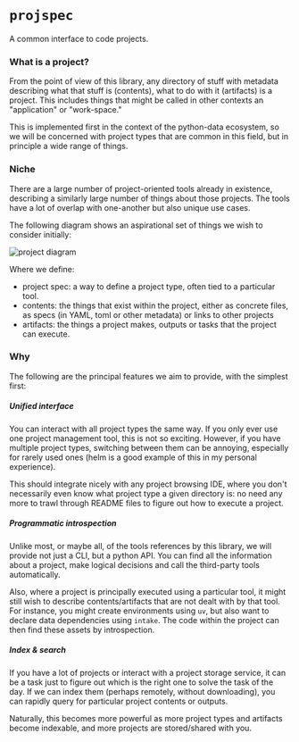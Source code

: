 # ``projspec``

A common interface to code projects.

### What is a project?

From the point of view of this library, any directory of stuff with metadata
describing what that stuff is (contents), what to do with it (artifacts) is 
a project. This includes things that might be called in other contexts 
an "application" or "work-space."

This is implemented first in the context of the python-data ecosystem, so we
will be concerned with project types that are common in this field, but in
principle a wide range of things.

### Niche

There are a large number of project-oriented tools already in existence, 
describing a similarly large number of things about those projects. The
tools have a lot of overlap with one-another but also unique use cases.

The following diagram shows an aspirational set of things we wish to
consider initially:

![project diagram](https://raw.githubusercontent.com/martindurant/projspec/refs/heads/main/projspec.jpg)

Where we define:
- project spec: a way to define a project type, often tied to a particular tool.
- contents: the things that exist within the project, either as concrete files,
 as specs (in YAML, toml or other metadata) or links to other projects
- artifacts: the things a project makes, outputs or tasks that the project
 can execute.

### Why

The following are the principal features we aim to provide, with the simplest
first:

##### Unified interface

You can interact with all project types the same way. If you only ever use one
project management tool, this is not so exciting. However, if you have multiple
project types, switching between them can be annoying, especially for rarely used
ones (helm is a good example of this in my personal experience).

This should integrate nicely with any project browsing IDE, where you don't
necessarily even know what project type a given directory is: no need any
more to trawl through README files to figure out how to execute a project.

##### Programmatic introspection

Unlike most, or maybe all, of the tools references by this library, we will
provide not just a CLI, but a python API. You can find all the information
about a project, make logical decisions and call the third-party tools 
automatically. 

Also, where a project is principally executed using a particular tool, it
might still wish to describe contents/artifacts that are not dealt with by
that tool. For instance, you might create environments using ``uv``, but
also want to declare data dependencies using ``intake``. The code within
the project can then find these assets by introspection.

##### Index & search

If you have a lot of projects or interact with a project storage service,
it can be a task just to figure out which is the right one to solve the task
of the day. If we can index them (perhaps remotely, without downloading),
you can rapidly query for particular project contents or outputs.

Naturally, this becomes more powerful as more project types and artifacts
become indexable, and more projects are stored/shared with you.

